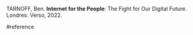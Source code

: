 TARNOFF, Ben. **Internet for the People**: The Fight for Our Digital Future. Londres: Verso, 2022.

#reference